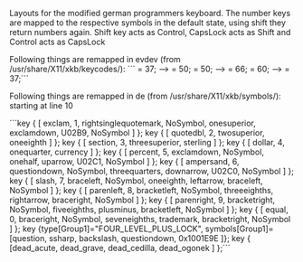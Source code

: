 Layouts for the modified german programmers keyboard.
The number keys are mapped to the respective symbols in the default state, using shift they return numbers again.
Shift key acts as Control, CapsLock acts as Shift and Control acts as CapsLock

Following things are remapped in evdev (from /usr/share/X11/xkb/keycodes/):
´´´<LCTL> = 37;  -->   <LCTL> = 50;
<LFSH> = 50;  -->   <LFSH> = 66;
<CAPS> = 60;  -->   <CAPS> = 37;´´´

Following things are remapped in de (from /usr/share/X11/xkb/symbols/):
starting at line 10

´´´key <AE01> { [               exclam,          1, rightsinglequotemark,   NoSymbol,     onesuperior,        exclamdown,           U02B9,        NoSymbol ] };
key <AE02>	{ [         quotedbl,   2,  twosuperior,    oneeighth ]	};
key <AE03>	{ [         section,    3, threesuperior,    sterling ]	};
key <AE04>	{ [         dollar,     4,   onequarter,     currency ]	};
key <AE05> { [               percent,         5,      exclamdown,        NoSymbol,         onehalf,           uparrow,           U02C1,        NoSymbol ] };
key <AE06> { [               ampersand,       6,    questiondown,        NoSymbol,   threequarters,         downarrow,           U02C0,        NoSymbol ] };
key <AE07> { [               slash,           7,       braceleft,        NoSymbol,       oneeighth,         leftarrow,       braceleft,        NoSymbol ] };
key <AE08> { [               parenleft,       8,     bracketleft,        NoSymbol,    threeeighths,        rightarrow,      braceright,        NoSymbol ] };
key <AE09> { [               parenright,      9,    bracketright,        NoSymbol,     fiveeighths,         plusminus,     bracketleft,        NoSymbol ] };
key <AE10> { [               equal,           0,      braceright,        NoSymbol,    seveneighths,         trademark,    bracketright,        NoSymbol ] };
key <AE11> {type[Group1]="FOUR_LEVEL_PLUS_LOCK",  symbols[Group1]=
              [question, ssharp, backslash, questiondown, 0x1001E9E ]};
key <AE12>	{ [dead_acute, dead_grave, dead_cedilla,  dead_ogonek ]	};´´´
